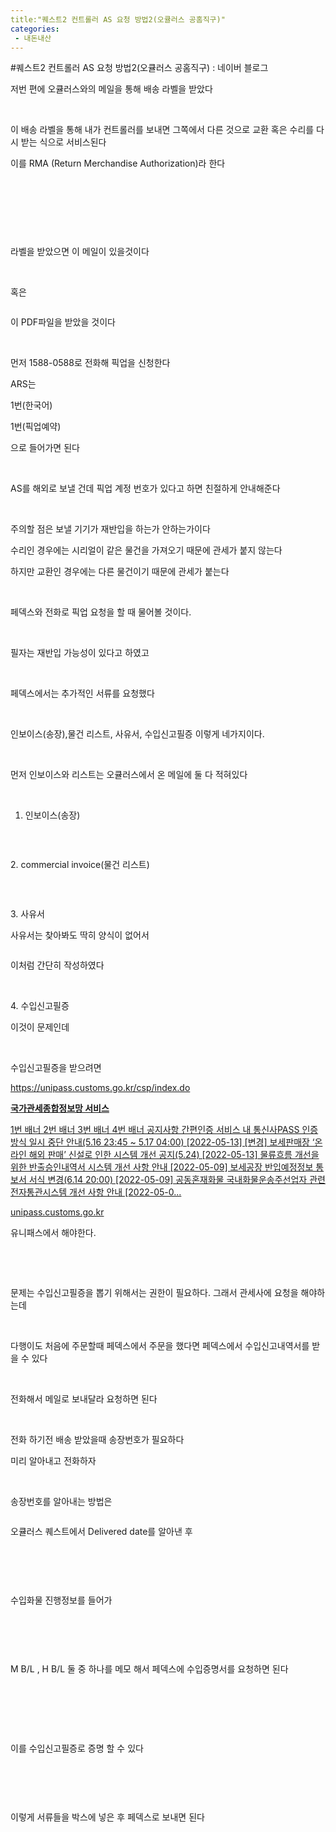 ```yaml
---
title:"퀘스트2 컨트롤러 AS 요청 방법2(오큘러스 공홈직구)"
categories:
 - 내돈내산
---
```

#퀘스트2 컨트롤러 AS 요청 방법2(오큘러스 공홈직구) : 네이버 블로그
<div class="wrap_rabbit pcol2 _param(1) _postViewArea222738493321" id="post-view222738493321">
<!-- Rabbit HTML --><div class="se-viewer se-theme-default" lang="ko-KR">
<!-- SE_DOC_HEADER_END -->
<div class="se-main-container">
<div class="se-component se-text se-l-default" id="SE-cb7d7550-975a-41c2-9591-3b8fe09cbc41">
<div class="se-component-content">
<div class="se-section se-section-text se-l-default">
<div class="se-module se-module-text">
<!-- SE-TEXT { --><p class="se-text-paragraph se-text-paragraph-align-" id="SE-a3b2f686-cb15-4a85-affb-a57352581d1d" style=""><span class="se-fs- se-ff-" id="SE-4096fbbf-83f3-4002-9551-64deb26b2c5b" style="">저번 편에 오큘러스와의 메일을 통해 배송 라벨을 받았다</span></p><!-- } SE-TEXT --><!-- SE-TEXT { --><p class="se-text-paragraph se-text-paragraph-align-" id="SE-13bb2ea2-8024-4558-ba13-ca598f4951a6" style=""><span class="se-fs- se-ff-" id="SE-2240a035-8838-4552-ab24-dcacb111202b" style="">​</span></p><!-- } SE-TEXT --><!-- SE-TEXT { --><p class="se-text-paragraph se-text-paragraph-align-" id="SE-bc86479b-ae81-4e25-9b78-ebb572a4160a" style=""><span class="se-fs- se-ff-" id="SE-b849a160-f2a6-4f14-af06-2caaeddc87a4" style="">이 배송 라벨을 통해 내가 컨트롤러를 보내면 그쪽에서 다른 것으로 교환 혹은 수리를 다시 받는 식으로 서비스된다</span></p><!-- } SE-TEXT --><!-- SE-TEXT { --><p class="se-text-paragraph se-text-paragraph-align-" id="SE-0444e05b-20f6-4953-bdcf-d857eeb3a2da" style=""><span class="se-fs- se-ff-" id="SE-5a2f0e26-0113-400e-bf00-c77ad67c9928" style="">이를 RMA (Return Merchandise Authorization)라 한다</span></p><!-- } SE-TEXT --><!-- SE-TEXT { --><p class="se-text-paragraph se-text-paragraph-align-" id="SE-f9881730-807b-428d-8ee0-32a477f66c00" style=""><span class="se-fs- se-ff-" id="SE-7e9c71e0-4368-4b91-a0d8-048ac5259a40" style="">​</span></p><!-- } SE-TEXT --><!-- SE-TEXT { --><p class="se-text-paragraph se-text-paragraph-align-" id="SE-04ff5a76-3068-4436-bdd9-1e51c9093735" style=""><span class="se-fs- se-ff-" id="SE-427145a0-a7c4-4233-b9c8-aacd227008a0" style="">​</span></p><!-- } SE-TEXT --><!-- SE-TEXT { --><p class="se-text-paragraph se-text-paragraph-align-" id="SE-596223f4-f051-48fd-843d-b4dacc260ab0" style=""><span class="se-fs- se-ff-" id="SE-c9ec4c09-d9de-411e-bd39-77181562f039" style="">​</span></p><!-- } SE-TEXT -->
</div>
</div>
</div>
</div> <div class="se-component se-image se-l-default" id="SE-2571399d-18a5-4d25-87d0-c9d098d77c36">
<div class="se-component-content se-component-content-fit">
<div class="se-section se-section-image se-l-default se-section-align-">
<div class="se-module se-module-image" style="">
<a class="se-module-image-link __se_image_link __se_link" data-linkdata='{"id" : "SE-2571399d-18a5-4d25-87d0-c9d098d77c36", "src" : "https://postfiles.pstatic.net/MjAyMjA1MTlfMTcx/MDAxNjUyOTI1NjAwODA0.44n_Jn5Ntjun-ApAj3rvL_2xLetRKmUyB6MZV7-IFtsg.A9hqJPPGJCCjsqtVu0vvvxabrcsETQ8XfrTw24sXIYYg.PNG.dls32208/image.png", "originalWidth" : "1572", "originalHeight" : "807", "linkUse" : "false", "link" : ""}' data-linktype="img" href="#" onclick="return false;" style="">
<img alt="" class="se-image-resource" data-height="454" data-lazy-src="https://postfiles.pstatic.net/MjAyMjA1MTlfMTcx/MDAxNjUyOTI1NjAwODA0.44n_Jn5Ntjun-ApAj3rvL_2xLetRKmUyB6MZV7-IFtsg.A9hqJPPGJCCjsqtVu0vvvxabrcsETQ8XfrTw24sXIYYg.PNG.dls32208/image.png?type=w966" data-width="886" src="https://postfiles.pstatic.net/MjAyMjA1MTlfMTcx/MDAxNjUyOTI1NjAwODA0.44n_Jn5Ntjun-ApAj3rvL_2xLetRKmUyB6MZV7-IFtsg.A9hqJPPGJCCjsqtVu0vvvxabrcsETQ8XfrTw24sXIYYg.PNG.dls32208/image.png?type=w80_blur">
</img></a>
</div>
</div>
</div>
</div>
<div class="se-component se-text se-l-default" id="SE-8420b629-01c2-4c91-86f5-32fc903f30ce">
<div class="se-component-content">
<div class="se-section se-section-text se-l-default">
<div class="se-module se-module-text">
<!-- SE-TEXT { --><p class="se-text-paragraph se-text-paragraph-align-" id="SE-129ed1a9-faa1-43a6-b713-ba10587f4d49" style=""><span class="se-fs- se-ff-" id="SE-745a6eb8-351b-4f88-8c9d-7489484e521a" style="">라벨을 받았으면 이 메일이 있을것이다</span></p><!-- } SE-TEXT --><!-- SE-TEXT { --><p class="se-text-paragraph se-text-paragraph-align-" id="SE-784534ba-b5f0-44ef-8829-020e5600767c" style=""><span class="se-fs- se-ff-" id="SE-f1ef6a80-11cc-4fea-b996-3f4c5b75a749" style="">​</span></p><!-- } SE-TEXT --><!-- SE-TEXT { --><p class="se-text-paragraph se-text-paragraph-align-" id="SE-05e75254-75be-4993-bec4-81d8fe49a5b9" style=""><span class="se-fs- se-ff-" id="SE-87798e7f-ab4d-4cc4-8f73-4f2e6a9d3683" style="">혹은</span></p><!-- } SE-TEXT -->
</div>
</div>
</div>
</div> <div class="se-component se-image se-l-default" id="SE-a559dfa5-856f-4b80-b7f0-cc07cb3c6b4b">
<div class="se-component-content se-component-content-fit">
<div class="se-section se-section-image se-l-default se-section-align-">
<div class="se-module se-module-image" style="">
<a class="se-module-image-link __se_image_link __se_link" data-linkdata='{"id" : "SE-a559dfa5-856f-4b80-b7f0-cc07cb3c6b4b", "src" : "https://postfiles.pstatic.net/MjAyMjA1MTlfMjc1/MDAxNjUyOTI1ODI1NTI0.jMDMokjPD0YDoBLkn2iis6rSPk6jj_cld3PB9uc49DMg.C3dFQazTpLbG8CK-gKljNjVUEFVhrCoVnmyp9yWny0cg.PNG.dls32208/image.png", "originalWidth" : "953", "originalHeight" : "583", "linkUse" : "false", "link" : ""}' data-linktype="img" href="#" onclick="return false;" style="">
<img alt="" class="se-image-resource" data-height="542" data-lazy-src="https://postfiles.pstatic.net/MjAyMjA1MTlfMjc1/MDAxNjUyOTI1ODI1NTI0.jMDMokjPD0YDoBLkn2iis6rSPk6jj_cld3PB9uc49DMg.C3dFQazTpLbG8CK-gKljNjVUEFVhrCoVnmyp9yWny0cg.PNG.dls32208/image.png?type=w966" data-width="886" src="https://postfiles.pstatic.net/MjAyMjA1MTlfMjc1/MDAxNjUyOTI1ODI1NTI0.jMDMokjPD0YDoBLkn2iis6rSPk6jj_cld3PB9uc49DMg.C3dFQazTpLbG8CK-gKljNjVUEFVhrCoVnmyp9yWny0cg.PNG.dls32208/image.png?type=w80_blur">
</img></a>
</div>
</div>
</div>
</div>
<div class="se-component se-text se-l-default" id="SE-77f20969-bcd5-4fa2-a4a3-a0b55ac1da95">
<div class="se-component-content">
<div class="se-section se-section-text se-l-default">
<div class="se-module se-module-text">
<p class="se-text-paragraph se-text-paragraph-align-" id="SE-3f262f59-321c-4b20-8b22-1bb1b3bd2c61" style=""><span class="se-fs- se-ff-" id="SE-9099fc6f-66b2-48ca-a426-10339e8c469c" style="">이 PDF파일을 받았을 것이다</span></p><p class="se-text-paragraph se-text-paragraph-align-" id="SE-89c41df8-833b-43ba-a31e-69da1ca53683" style=""><span class="se-fs- se-ff-" id="SE-c09a75da-fbd4-4420-a029-a89c5dfd0d57" style="">​</span></p><p class="se-text-paragraph se-text-paragraph-align-" id="SE-71a97038-40c4-413f-82b1-c84709a1d10a" style=""><span class="se-fs- se-ff-" id="SE-f36c9b54-5cba-47af-b4ac-b1ef4b3e81cc" style="">먼저 1588-0588로 전화해 픽업을 신청한다</span></p><p class="se-text-paragraph se-text-paragraph-align-" id="SE-2febc7e0-f69c-4a7d-b7cc-aa63a095ee85" style=""><span class="se-fs- se-ff-" id="SE-331faacd-a411-4eb7-a024-5adad568bb84" style="">ARS는 </span></p><p class="se-text-paragraph se-text-paragraph-align-" id="SE-6553ecbe-fe0b-4f68-ae9f-187d5eb8738a" style=""><span class="se-fs- se-ff-" id="SE-3fe3286c-8650-4995-bb56-3f3b1c1fb922" style="">1번(한국어)</span></p><p class="se-text-paragraph se-text-paragraph-align-" id="SE-25b30921-34e3-4fd4-b684-5ba2edce5abd" style=""><span class="se-fs- se-ff-" id="SE-2baaabc7-6299-43ad-a86b-0e24e0cde6e5" style="">1번(픽업예약)</span></p><p class="se-text-paragraph se-text-paragraph-align-" id="SE-413de968-f3af-4ae1-99cf-837f4c0df094" style=""><span class="se-fs- se-ff-" id="SE-c890f7e4-dbda-4e45-a11a-cdd80f0dd627" style="">으로 들어가면 된다</span></p><p class="se-text-paragraph se-text-paragraph-align-" id="SE-48c105c4-f23b-4a3c-9e9b-29024e5e1c41" style=""><span class="se-fs- se-ff-" id="SE-7f584fbd-02de-412a-a928-0b9ecc7780d9" style="">​</span></p><p class="se-text-paragraph se-text-paragraph-align-" id="SE-2e2f40e5-798d-48ae-b2bf-9f90a8ce7753" style=""><span class="se-fs- se-ff-" id="SE-cef0df9a-fac9-4966-8784-639d613d14e4" style="">AS를 해외로 보낼 건데 픽업 계정 번호가 있다고 하면 친절하게 안내해준다</span></p><p class="se-text-paragraph se-text-paragraph-align-" id="SE-78f63af0-12ad-4988-85c6-8799742e0683" style=""><span class="se-fs- se-ff-" id="SE-bf3b0ae3-2c70-4765-a5ea-d8ce07fc9668" style="">​</span></p><p class="se-text-paragraph se-text-paragraph-align-" id="SE-7922c1b6-3e2e-491c-96d3-1cec4055a40d" style=""><span class="se-fs- se-ff-" id="SE-e88d2bb6-3a3d-4ddb-af09-240311ed00b2" style="">주의할 점은 보낼 기기가 재반입을 하는가 안하는가이다</span></p><p class="se-text-paragraph se-text-paragraph-align-" id="SE-1025da12-3c8e-4fa7-9a9a-7ec6bb2c1b65" style=""><span class="se-fs- se-ff-" id="SE-be2094dd-f2b3-443d-b237-89ee0e069714" style="">수리인 경우에는 시리얼이 같은 물건을 가져오기 때문에 관세가 붙지 않는다</span></p><p class="se-text-paragraph se-text-paragraph-align-" id="SE-635a2225-59ce-4c4a-8959-9b61a4d8db98" style=""><span class="se-fs- se-ff-" id="SE-720cee32-4110-43ec-9a0e-00f11a234345" style="">하지만 교환인 경우에는 다른 물건이기 때문에 관세가 붙는다</span></p><p class="se-text-paragraph se-text-paragraph-align-" id="SE-67da48f9-007f-4adc-b115-853b8300c597" style=""><span class="se-fs- se-ff-" id="SE-7cb18100-a437-45e1-bcf4-532490fcc433" style="">​</span></p><p class="se-text-paragraph se-text-paragraph-align-" id="SE-8cde4a3f-3192-4a4e-b132-1257b04d708d" style=""><span class="se-fs- se-ff-" id="SE-7c0cb5d7-6986-4f6c-be5b-bac7925db0f3" style="">페덱스와 전화로 픽업 요청을 할 때 물어볼 것이다.</span></p><p class="se-text-paragraph se-text-paragraph-align-" id="SE-ab242afb-379d-4e34-8734-1fda43b8a9d4" style=""><span class="se-fs- se-ff-" id="SE-ae2b99e7-a685-4f4a-a203-becfdbc19921" style="">​</span></p><p class="se-text-paragraph se-text-paragraph-align-" id="SE-d0914e8f-d377-4f39-9c50-358fe6d0f3ea" style=""><span class="se-fs- se-ff-" id="SE-4533fae8-f5d9-49ca-9094-e5597d76e69b" style="">필자는 재반입 가능성이 있다고 하였고</span></p><p class="se-text-paragraph se-text-paragraph-align-" id="SE-2d23379b-553a-4115-8ce4-98897b9858a5" style=""><span class="se-fs- se-ff-" id="SE-101ee7bd-0af7-4bdf-90fc-ac4922e3ae0b" style="">​</span></p><p class="se-text-paragraph se-text-paragraph-align-" id="SE-d3f22743-241b-43fa-bd45-f43fe04e7bb9" style=""><span class="se-fs- se-ff-" id="SE-05efd43e-e2ee-4131-af1e-bf5546c23e33" style="">페덱스에서는 추가적인 서류를 요청했다</span></p><p class="se-text-paragraph se-text-paragraph-align-" id="SE-35f3b263-15aa-4709-aec5-9c548f32c6f8" style=""><span class="se-fs- se-ff-" id="SE-6fd3e34f-00be-41d6-80c4-af730a46d14b" style="">​</span></p><p class="se-text-paragraph se-text-paragraph-align-" id="SE-01c50dc5-d76c-438d-a9d5-f01da4d1954b" style=""><span class="se-fs- se-ff-" id="SE-1b913a35-5720-44a8-9465-cef84f8c34cd" style="">인보이스(송장),물건 리스트, 사유서, 수입신고필증 이렇게 네가지이다.</span></p><p class="se-text-paragraph se-text-paragraph-align-" id="SE-d14866ae-6395-4435-a438-ce5ac901895e" style=""><span class="se-fs- se-ff-" id="SE-2c9b5d11-5942-46af-a488-d62454896d7a" style="">​</span></p><p class="se-text-paragraph se-text-paragraph-align-" id="SE-1202c973-7fb4-4a6f-870c-d8604d6fcc66" style=""><span class="se-fs- se-ff-" id="SE-bf31f1cd-f5f1-43b5-ad5b-ce2e9a7d9454" style="">먼저 인보이스와 리스트는 오큘러스에서 온 메일에 둘 다 적혀있다</span></p><p class="se-text-paragraph se-text-paragraph-align-" id="SE-030eeb3f-46e6-415e-a93e-996efcecda5c" style=""><span class="se-fs- se-ff-" id="SE-6f04cab6-bebe-4e3c-a6bc-09c88d4e9fa2" style="">​</span></p><ol class="se-text-list se-text-list-type-decimal"><li class="se-text-list-item"><p class="se-text-paragraph se-text-paragraph-align-" id="SE-933738a9-45df-4673-b5b0-3eb92a62cdef" style=""><span class="se-fs- se-ff-" id="SE-8c771776-7b0e-4c44-9727-8210d7c9a9c2" style="">인보이스(송장)</span></p></li></ol>
</div>
</div>
</div>
</div> <div class="se-component se-image se-l-default" id="SE-5d3ac797-02d8-4618-8c96-ab1712f6db61">
<div class="se-component-content se-component-content-fit">
<div class="se-section se-section-image se-l-default se-section-align-">
<div class="se-module se-module-image" style="">
<a class="se-module-image-link __se_image_link __se_link" data-linkdata='{"id" : "SE-5d3ac797-02d8-4618-8c96-ab1712f6db61", "src" : "https://postfiles.pstatic.net/MjAyMjA1MTlfMjA0/MDAxNjUyOTQwNDY3Mjg1.GczNC4UhLskRSHxfXqYzoZly7amzvsk-73a0O8H3w-sg.56B3JZMb1ixujoXEXoDwnP1eYgY6uyVg0Ugr5MBOsiog.PNG.dls32208/image.png", "originalWidth" : "953", "originalHeight" : "583", "linkUse" : "false", "link" : ""}' data-linktype="img" href="#" onclick="return false;" style="">
<img alt="" class="se-image-resource" data-height="542" data-lazy-src="https://postfiles.pstatic.net/MjAyMjA1MTlfMjA0/MDAxNjUyOTQwNDY3Mjg1.GczNC4UhLskRSHxfXqYzoZly7amzvsk-73a0O8H3w-sg.56B3JZMb1ixujoXEXoDwnP1eYgY6uyVg0Ugr5MBOsiog.PNG.dls32208/image.png?type=w966" data-width="886" src="https://postfiles.pstatic.net/MjAyMjA1MTlfMjA0/MDAxNjUyOTQwNDY3Mjg1.GczNC4UhLskRSHxfXqYzoZly7amzvsk-73a0O8H3w-sg.56B3JZMb1ixujoXEXoDwnP1eYgY6uyVg0Ugr5MBOsiog.PNG.dls32208/image.png?type=w80_blur">
</img></a>
</div>
</div>
</div>
</div>
<div class="se-component se-text se-l-default" id="SE-4a8905c5-0bc2-4714-80a6-0d936885b0d1">
<div class="se-component-content">
<div class="se-section se-section-text se-l-default">
<div class="se-module se-module-text">
<!-- SE-TEXT { --><p class="se-text-paragraph se-text-paragraph-align-" id="SE-e1323e5e-380b-4d9a-997a-68fd13234ea2" style=""><span class="se-fs- se-ff-" id="SE-1b983cf4-724a-47aa-adfc-c3d87f6f3317" style="">​</span></p><!-- } SE-TEXT --><!-- SE-TEXT { --><p class="se-text-paragraph se-text-paragraph-align-" id="SE-6d0493af-88b0-4fed-b682-b854126e6aa9" style=""><span class="se-fs- se-ff-" id="SE-91946c86-9e37-475d-b75e-b40441af44f1" style="">2. commercial invoice(물건 리스트)</span></p><!-- } SE-TEXT -->
</div>
</div>
</div>
</div> <div class="se-component se-image se-l-default" id="SE-e7c50890-9a78-4f91-85c7-71e00d7d84cc">
<div class="se-component-content se-component-content-normal">
<div class="se-section se-section-image se-l-default se-section-align-" style="max-width:856px;">
<div class="se-module se-module-image" style="">
<a class="se-module-image-link __se_image_link __se_link" data-linkdata='{"id" : "SE-e7c50890-9a78-4f91-85c7-71e00d7d84cc", "src" : "https://postfiles.pstatic.net/MjAyMjA1MTlfMzgg/MDAxNjUyOTQwNTY4MjI0.lUKKI4MjRqO68BvNX3EsfzZ7dktO_YW6HEnsz-bseqsg.Bou_BVy8nftEScbPe3Lpp5cDPkWAJvjYtPpcMnFVL9og.PNG.dls32208/image.png", "originalWidth" : "856", "originalHeight" : "873", "linkUse" : "false", "link" : ""}' data-linktype="img" href="#" onclick="return false;" style="">
<img alt="" class="se-image-resource" data-height="873" data-lazy-src="https://postfiles.pstatic.net/MjAyMjA1MTlfMzgg/MDAxNjUyOTQwNTY4MjI0.lUKKI4MjRqO68BvNX3EsfzZ7dktO_YW6HEnsz-bseqsg.Bou_BVy8nftEScbPe3Lpp5cDPkWAJvjYtPpcMnFVL9og.PNG.dls32208/image.png?type=w966" data-width="856" src="https://postfiles.pstatic.net/MjAyMjA1MTlfMzgg/MDAxNjUyOTQwNTY4MjI0.lUKKI4MjRqO68BvNX3EsfzZ7dktO_YW6HEnsz-bseqsg.Bou_BVy8nftEScbPe3Lpp5cDPkWAJvjYtPpcMnFVL9og.PNG.dls32208/image.png?type=w80_blur">
</img></a>
</div>
</div>
</div>
</div>
<div class="se-component se-text se-l-default" id="SE-00198b8c-4509-4007-a97a-799b7e3c2bf9">
<div class="se-component-content">
<div class="se-section se-section-text se-l-default">
<div class="se-module se-module-text">
<!-- SE-TEXT { --><p class="se-text-paragraph se-text-paragraph-align-" id="SE-01315a5e-e5e1-433e-bbd9-797e587c2cf2" style=""><span class="se-fs- se-ff-" id="SE-525b0348-06cb-4c6a-939e-e923e46569ee" style="">​</span></p><!-- } SE-TEXT --><!-- SE-TEXT { --><p class="se-text-paragraph se-text-paragraph-align-" id="SE-b8c3c7f2-feba-4c82-993b-66757b8ebf4a" style=""><span class="se-fs- se-ff-" id="SE-14059fb4-7bab-460c-877e-88b3530d824e" style="">3. 사유서</span></p><!-- } SE-TEXT --><!-- SE-TEXT { --><p class="se-text-paragraph se-text-paragraph-align-" id="SE-dd05866b-7510-41ca-822b-3e60c21eb282" style=""><span class="se-fs- se-ff-" id="SE-ad39050f-c0b2-4626-b8d2-1d193e608fad" style="">사유서는 찾아봐도 딱히 양식이 없어서</span></p><!-- } SE-TEXT -->
</div>
</div>
</div>
</div> <div class="se-component se-image se-l-default" id="SE-4b12d2da-e781-4ce1-9ba0-e1b0fb525a2e">
<div class="se-component-content se-component-content-fit">
<div class="se-section se-section-image se-l-default se-section-align-">
<div class="se-module se-module-image" style="">
<a class="se-module-image-link __se_image_link __se_link" data-linkdata='{"id" : "SE-4b12d2da-e781-4ce1-9ba0-e1b0fb525a2e", "src" : "https://postfiles.pstatic.net/MjAyMjA1MTlfMjc5/MDAxNjUyOTQ2NDM5NzY2.t4Qp93th2zYqG-mlq3LaP9Je13oJOBf07cjVrhjrAxcg.N7VszTwsr2SDebiMfVbHzRe0SmLrZlqH4ijgCv6Bzkgg.PNG.dls32208/SE-4b12d2da-e781-4ce1-9ba0-e1b0fb525a2e.png", "originalWidth" : "896", "originalHeight" : "588", "linkUse" : "false", "link" : ""}' data-linktype="img" href="#" onclick="return false;" style="">
<img alt="" class="se-image-resource" data-height="581" data-lazy-src="https://postfiles.pstatic.net/MjAyMjA1MTlfMjc5/MDAxNjUyOTQ2NDM5NzY2.t4Qp93th2zYqG-mlq3LaP9Je13oJOBf07cjVrhjrAxcg.N7VszTwsr2SDebiMfVbHzRe0SmLrZlqH4ijgCv6Bzkgg.PNG.dls32208/SE-4b12d2da-e781-4ce1-9ba0-e1b0fb525a2e.png?type=w966" data-width="886" src="https://postfiles.pstatic.net/MjAyMjA1MTlfMjc5/MDAxNjUyOTQ2NDM5NzY2.t4Qp93th2zYqG-mlq3LaP9Je13oJOBf07cjVrhjrAxcg.N7VszTwsr2SDebiMfVbHzRe0SmLrZlqH4ijgCv6Bzkgg.PNG.dls32208/SE-4b12d2da-e781-4ce1-9ba0-e1b0fb525a2e.png?type=w80_blur"/>
</a>
</div>
</div>
</div>
</div>
<div class="se-component se-text se-l-default" id="SE-0d4578a2-60e7-4a33-bbb5-c00af88ff58f">
<div class="se-component-content">
<div class="se-section se-section-text se-l-default">
<div class="se-module se-module-text">
<!-- SE-TEXT { --><p class="se-text-paragraph se-text-paragraph-align-" id="SE-f4aef0e5-8ddb-4d05-a54f-c3f2c8b5107c" style=""><span class="se-fs- se-ff-" id="SE-9757a82e-f236-4e4b-91d5-1096cdc226fc" style="">이처럼 간단히 작성하였다</span></p><!-- } SE-TEXT --><!-- SE-TEXT { --><p class="se-text-paragraph se-text-paragraph-align-" id="SE-91a81f64-5b11-4742-a608-6c0c68bf6b8e" style=""><span class="se-fs- se-ff-" id="SE-b819bd95-da24-4056-9bc5-cf45afe59823" style="">​</span></p><!-- } SE-TEXT --><!-- SE-TEXT { --><p class="se-text-paragraph se-text-paragraph-align-" id="SE-226aa8cb-5048-4c72-816b-c2b37314faca" style=""><span class="se-fs- se-ff-" id="SE-437617b5-3dbc-4d1a-a3c4-917842026d48" style="">4. 수입신고필증</span></p><!-- } SE-TEXT --><!-- SE-TEXT { --><p class="se-text-paragraph se-text-paragraph-align-" id="SE-74e5053d-f868-43be-8ffd-bb4c0dd010ea" style=""><span class="se-fs- se-ff-" id="SE-98f35a4b-f7fb-4a35-bec4-5a777878b8db" style="">이것이 문제인데</span></p><!-- } SE-TEXT --><!-- SE-TEXT { --><p class="se-text-paragraph se-text-paragraph-align-" id="SE-53721c95-13d5-4077-a853-0cf894a473d0" style=""><span class="se-fs- se-ff-" id="SE-6b27d363-e3fb-4db2-b813-f375b83ee33b" style="">​</span></p><!-- } SE-TEXT --><!-- SE-TEXT { --><p class="se-text-paragraph se-text-paragraph-align-" id="SE-1d214a45-a45f-4c1d-a993-129ed41a4c33" style=""><span class="se-fs- se-ff-" id="SE-956620df-4090-4bb8-a24f-80c90e7e18d3" style="">수입신고필증을 받으려면 </span></p><!-- } SE-TEXT --><!-- SE-TEXT { --><p class="se-text-paragraph se-text-paragraph-align-" id="SE-5eccad04-de6e-4706-b145-cb529cb241bd" style=""><span class="se-fs- se-ff-" id="SE-345dbc76-1c49-45e2-ad95-c4eabbab884e" style=""><a class="se-link" href="https://unipass.customs.go.kr/csp/index.do" target="_blank">https://unipass.customs.go.kr/csp/index.do</a></span></p><!-- } SE-TEXT -->
</div>
</div>
</div>
</div> <div class="se-component se-oglink se-l-image" id="SE-bc7eed2f-35f2-441b-b172-3d80ba22acc7">
<div class="se-component-content">
<div class="se-section se-section-oglink se-l-image se-section-align-">
<div class="se-module se-module-oglink">
<a class="se-oglink-thumbnail" href="https://unipass.customs.go.kr/csp/index.do" target="_blank">
<img alt="" class="se-oglink-thumbnail-resource" src="https://dthumb-phinf.pstatic.net/?src=%22https%3A%2F%2Funipass.customs.go.kr%2Fcsp%2Fframework%2Ffiledownload%2Fkcs4gImageDownload.do%3FattchFileId%3DMYC-20220512-00046344970EEZv1%22&amp;type=ff120"/>
</a>
<a class="se-oglink-info" href="https://unipass.customs.go.kr/csp/index.do" target="_blank">
<div class="se-oglink-info-container">
<strong class="se-oglink-title">국가관세종합정보망 서비스</strong>
<p class="se-oglink-summary">1번 배너 2번 배너 3번 배너 4번 배너 공지사항 간편인증 서비스 내 통신사PASS 인증방식 일시 중단 안내(5.16 23:45 ~ 5.17 04:00) [2022-05-13] [변경] 보세판매장 ‘온라인 해외 판매’ 신설로 인한 시스템 개선 공지(5.24) [2022-05-13] 물류흐름 개선을 위한 반출승인내역서 시스템 개선 사항 안내 [2022-05-09] 보세공장 반입예정정보 통보서 서식 변경(6.14 20:00) [2022-05-09] 공동혼재화물 국내화물운송주선업자 관련 전자통관시스템 개선 사항 안내 [2022-05-0...</p>
<p class="se-oglink-url">unipass.customs.go.kr</p>
</div>
</a>
</div>
</div>
</div>
<script class="__se_module_data" data-module='{"type":"v2_oglink", "id" :"SE-bc7eed2f-35f2-441b-b172-3d80ba22acc7", "data" : {"link" : "https://unipass.customs.go.kr/csp/index.do", "isVideo" : "false", "thumbnail" : "https://dthumb-phinf.pstatic.net/?src=%22https%3A%2F%2Funipass.customs.go.kr%2Fcsp%2Fframework%2Ffiledownload%2Fkcs4gImageDownload.do%3FattchFileId%3DMYC-20220512-00046344970EEZv1%22&amp;type=ff120"}}' type="text/data"></script>
</div> <div class="se-component se-text se-l-default" id="SE-3b7908ed-7f53-47e2-a2ce-6d25f0ab8655">
<div class="se-component-content">
<div class="se-section se-section-text se-l-default">
<div class="se-module se-module-text">
<!-- SE-TEXT { --><p class="se-text-paragraph se-text-paragraph-align-" id="SE-85d486e3-65e6-456d-b897-0db0781f4765" style=""><span class="se-fs- se-ff-" id="SE-1c143a88-ab2c-4b24-99ef-5d2e687dd3e4" style="">유니패스에서 해야한다.</span></p><!-- } SE-TEXT --><!-- SE-TEXT { --><p class="se-text-paragraph se-text-paragraph-align-" id="SE-b0084672-29f0-4de5-833e-c272fc71f70c" style=""><span class="se-fs- se-ff-" id="SE-6537998e-f9a4-42a6-a21c-49ce9474e3b1" style="">​</span></p><!-- } SE-TEXT --><!-- SE-TEXT { --><p class="se-text-paragraph se-text-paragraph-align-" id="SE-7826002e-5594-4556-8d08-94570af2be9b" style=""><span class="se-fs- se-ff-" id="SE-f1e49619-407e-48eb-9d87-ec8de89ed102" style="">​</span></p><!-- } SE-TEXT --><!-- SE-TEXT { --><p class="se-text-paragraph se-text-paragraph-align-" id="SE-40cf0119-2971-4aee-be92-f1dd18730c78" style=""><span class="se-fs- se-ff-" id="SE-8f3c6644-9a7c-48e7-bb8e-0fb371d3c8b1" style="">문제는 수입신고필증을 뽑기 위해서는 권한이 필요하다. 그래서 관세사에 요청을 해야하는데</span></p><!-- } SE-TEXT --><!-- SE-TEXT { --><p class="se-text-paragraph se-text-paragraph-align-" id="SE-e0dc2410-3de1-4076-8789-d0c9417638c3" style=""><span class="se-fs- se-ff-" id="SE-a3772d6c-c194-471b-b7db-18af7a4175f8" style="">​</span></p><!-- } SE-TEXT --><!-- SE-TEXT { --><p class="se-text-paragraph se-text-paragraph-align-" id="SE-eb949ad9-c625-482b-8754-dd203b6d0876" style=""><span class="se-fs- se-ff-" id="SE-6536f2bd-47aa-4c36-975f-81a103177487" style="">다행이도 처음에 주문할때 페덱스에서 주문을 했다면 페덱스에서 수입신고내역서를 받을 수 있다</span></p><!-- } SE-TEXT --><!-- SE-TEXT { --><p class="se-text-paragraph se-text-paragraph-align-" id="SE-11666f74-bfc9-4ce2-9a61-253e292c753c" style=""><span class="se-fs- se-ff-" id="SE-38612619-0324-4a35-a56f-9e2c55bb5572" style="">​</span></p><!-- } SE-TEXT --><!-- SE-TEXT { --><p class="se-text-paragraph se-text-paragraph-align-" id="SE-7a2b40a5-6671-4f01-adae-b43650ce6c97" style=""><span class="se-fs- se-ff-" id="SE-2ac9ca2a-5e85-4f44-a646-e123623ab929" style="">전화해서 메일로 보내달라 요청하면 된다</span></p><!-- } SE-TEXT --><!-- SE-TEXT { --><p class="se-text-paragraph se-text-paragraph-align-" id="SE-56e2c6a8-ad1e-4264-8b83-8608c8a4336a" style=""><span class="se-fs- se-ff-" id="SE-3a565f5f-01ab-45c0-99be-571762fe6a52" style="">​</span></p><!-- } SE-TEXT --><!-- SE-TEXT { --><p class="se-text-paragraph se-text-paragraph-align-" id="SE-e2835ddf-bdfa-42f6-99f2-f65c005c472c" style=""><span class="se-fs- se-ff-" id="SE-4a6bdf0d-b01f-47b3-a87f-25967c736f18" style="">전화 하기전 배송 받았을때 송장번호가 필요하다</span></p><!-- } SE-TEXT --><!-- SE-TEXT { --><p class="se-text-paragraph se-text-paragraph-align-" id="SE-433a57a5-64e5-4137-adfc-a691b99d3903" style=""><span class="se-fs- se-ff-" id="SE-d277ca9f-391a-4f44-9da4-f5c60a6631f7" style="">미리 알아내고 전화하자</span></p><!-- } SE-TEXT --><!-- SE-TEXT { --><p class="se-text-paragraph se-text-paragraph-align-" id="SE-fc7347bf-0723-42a2-91d6-6babcdc3b199" style=""><span class="se-fs- se-ff-" id="SE-e3637e31-5469-4f32-b724-dcb66856ddc5" style="">​</span></p><!-- } SE-TEXT --><!-- SE-TEXT { --><p class="se-text-paragraph se-text-paragraph-align-" id="SE-98772b1f-1f14-447e-92b7-47203b15e928" style=""><span class="se-fs- se-ff-" id="SE-d38b448c-3038-4d1d-98d1-7205216d6eb9" style="">송장번호를 알아내는 방법은</span></p><!-- } SE-TEXT -->
</div>
</div>
</div>
</div> <div class="se-component se-image se-l-default" id="SE-a25053a4-8782-48f9-a232-b05857f14c03">
<div class="se-component-content se-component-content-fit">
<div class="se-section se-section-image se-l-default se-section-align-">
<div class="se-module se-module-image" style="">
<a class="se-module-image-link __se_image_link __se_link" data-linkdata='{"id" : "SE-a25053a4-8782-48f9-a232-b05857f14c03", "src" : "https://postfiles.pstatic.net/MjAyMjA1MTlfOTcg/MDAxNjUyOTQxMjEzNTc5.hMeAZa8s5xCZ4Rc4Rc4pZdSgk9awR2A4hY_DtrGIABwg.2pKbEIGOuaLnzRqs41xFHUgGkD48vUqT4b_860i4Uvsg.PNG.dls32208/image.png", "originalWidth" : "1170", "originalHeight" : "442", "linkUse" : "false", "link" : ""}' data-linktype="img" href="#" onclick="return false;" style="">
<img alt="" class="se-image-resource" data-height="334" data-lazy-src="https://postfiles.pstatic.net/MjAyMjA1MTlfOTcg/MDAxNjUyOTQxMjEzNTc5.hMeAZa8s5xCZ4Rc4Rc4pZdSgk9awR2A4hY_DtrGIABwg.2pKbEIGOuaLnzRqs41xFHUgGkD48vUqT4b_860i4Uvsg.PNG.dls32208/image.png?type=w966" data-width="886" src="https://postfiles.pstatic.net/MjAyMjA1MTlfOTcg/MDAxNjUyOTQxMjEzNTc5.hMeAZa8s5xCZ4Rc4Rc4pZdSgk9awR2A4hY_DtrGIABwg.2pKbEIGOuaLnzRqs41xFHUgGkD48vUqT4b_860i4Uvsg.PNG.dls32208/image.png?type=w80_blur"/>
</a>
</div>
</div>
</div>
</div>
<div class="se-component se-text se-l-default" id="SE-3fc132ba-d66e-4ca9-9eeb-a054ea203405">
<div class="se-component-content">
<div class="se-section se-section-text se-l-default">
<div class="se-module se-module-text">
<!-- SE-TEXT { --><p class="se-text-paragraph se-text-paragraph-align-" id="SE-b5c36229-8945-4dd1-a9ff-572e92f69a23" style=""><span class="se-fs- se-ff-" id="SE-d4c9f611-4cf3-45ea-89d5-3f4e501a51a1" style="">오큘러스 퀘스트에서 Delivered date를 알아낸 후</span></p><!-- } SE-TEXT --><!-- SE-TEXT { --><p class="se-text-paragraph se-text-paragraph-align-" id="SE-16618fa5-f1a5-4aed-9a5c-502c9e5d7dcc" style=""><span class="se-fs- se-ff-" id="SE-44e7a66f-d24a-46c7-abd3-bee103d83669" style="">​</span></p><!-- } SE-TEXT --><!-- SE-TEXT { --><p class="se-text-paragraph se-text-paragraph-align-" id="SE-c0e4d5c8-cfb1-47e5-92bd-3c9fa6e179e6" style=""><span class="se-fs- se-ff-" id="SE-a66f3885-1e67-4815-9f56-71711c87652a" style="">​</span></p><!-- } SE-TEXT -->
</div>
</div>
</div>
</div> <div class="se-component se-image se-l-default" id="SE-7c2e7b53-ac2f-4100-aba5-ebc76f435bc3">
<div class="se-component-content se-component-content-normal">
<div class="se-section se-section-image se-l-default se-section-align-" style="max-width:843px;">
<div class="se-module se-module-image" style="">
<a class="se-module-image-link __se_image_link __se_link" data-linkdata='{"id" : "SE-7c2e7b53-ac2f-4100-aba5-ebc76f435bc3", "src" : "https://postfiles.pstatic.net/MjAyMjA1MTlfMiAg/MDAxNjUyOTQxMjc2NjQy.ZPPf3AjRB9G31pMh3npCgeXurqASG_Ocl9VAlu7v6i0g.pGsdcnA56qOc8bvqBSLbzmSVljwyEJ8YcRxU1UAfG6Ug.PNG.dls32208/image.png", "originalWidth" : "843", "originalHeight" : "485", "linkUse" : "false", "link" : ""}' data-linktype="img" href="#" onclick="return false;" style="">
<img alt="" class="se-image-resource" data-height="485" data-lazy-src="https://postfiles.pstatic.net/MjAyMjA1MTlfMiAg/MDAxNjUyOTQxMjc2NjQy.ZPPf3AjRB9G31pMh3npCgeXurqASG_Ocl9VAlu7v6i0g.pGsdcnA56qOc8bvqBSLbzmSVljwyEJ8YcRxU1UAfG6Ug.PNG.dls32208/image.png?type=w966" data-width="843" src="https://postfiles.pstatic.net/MjAyMjA1MTlfMiAg/MDAxNjUyOTQxMjc2NjQy.ZPPf3AjRB9G31pMh3npCgeXurqASG_Ocl9VAlu7v6i0g.pGsdcnA56qOc8bvqBSLbzmSVljwyEJ8YcRxU1UAfG6Ug.PNG.dls32208/image.png?type=w80_blur"/>
</a>
</div>
</div>
</div>
</div>
<div class="se-component se-text se-l-default" id="SE-f9c81912-1003-443b-adfc-87a8976814ef">
<div class="se-component-content">
<div class="se-section se-section-text se-l-default">
<div class="se-module se-module-text">
<!-- SE-TEXT { --><p class="se-text-paragraph se-text-paragraph-align-" id="SE-a49aae0e-fd21-40f8-b27d-79413df2cbe4" style=""><span class="se-fs- se-ff-" id="SE-353fd2d1-e9fe-4c5c-817d-48aa6a150077" style="">수입화물 진행정보를 들어가</span></p><!-- } SE-TEXT --><!-- SE-TEXT { --><p class="se-text-paragraph se-text-paragraph-align-" id="SE-90159b97-3fe7-4f6a-854c-a4d3365f79ca" style=""><span class="se-fs- se-ff-" id="SE-4f1982e8-3bf7-445b-87e1-35c5ce0d5721" style="">​</span></p><!-- } SE-TEXT --><!-- SE-TEXT { --><p class="se-text-paragraph se-text-paragraph-align-" id="SE-bc179bac-7cad-4da7-ac41-7b8c681264d8" style=""><span class="se-fs- se-ff-" id="SE-0955e34b-aac1-460c-bef7-849b35c884ce" style="">​</span></p><!-- } SE-TEXT -->
</div>
</div>
</div>
</div> <div class="se-component se-image se-l-default" id="SE-fa165fe2-b716-4f3c-89a5-9a62e7ab5bb2">
<div class="se-component-content se-component-content-fit">
<div class="se-section se-section-image se-l-default se-section-align-">
<div class="se-module se-module-image" style="">
<a class="se-module-image-link __se_image_link __se_link" data-linkdata='{"id" : "SE-fa165fe2-b716-4f3c-89a5-9a62e7ab5bb2", "src" : "https://postfiles.pstatic.net/MjAyMjA1MTlfMjYz/MDAxNjUyOTQxNDU4Mjg1.7X-slJyJKTj1I-F16XHL0orgggAlLnwPpgor-eu9-Xkg.Zeymz14OhDlybhROKsvVXMLpdWR5R-A6I6qAE-gqlJUg.PNG.dls32208/image.png", "originalWidth" : "1615", "originalHeight" : "639", "linkUse" : "false", "link" : ""}' data-linktype="img" href="#" onclick="return false;" style="">
<img alt="" class="se-image-resource" data-height="350" data-lazy-src="https://postfiles.pstatic.net/MjAyMjA1MTlfMjYz/MDAxNjUyOTQxNDU4Mjg1.7X-slJyJKTj1I-F16XHL0orgggAlLnwPpgor-eu9-Xkg.Zeymz14OhDlybhROKsvVXMLpdWR5R-A6I6qAE-gqlJUg.PNG.dls32208/image.png?type=w966" data-width="886" src="https://postfiles.pstatic.net/MjAyMjA1MTlfMjYz/MDAxNjUyOTQxNDU4Mjg1.7X-slJyJKTj1I-F16XHL0orgggAlLnwPpgor-eu9-Xkg.Zeymz14OhDlybhROKsvVXMLpdWR5R-A6I6qAE-gqlJUg.PNG.dls32208/image.png?type=w80_blur"/>
</a>
</div>
</div>
</div>
</div>
<div class="se-component se-text se-l-default" id="SE-8539da30-cb07-43ea-9e15-cb8a52baffed">
<div class="se-component-content">
<div class="se-section se-section-text se-l-default">
<div class="se-module se-module-text">
<!-- SE-TEXT { --><p class="se-text-paragraph se-text-paragraph-align-" id="SE-f37ed5d5-c22a-4a1a-8c08-81fd35f91194" style=""><span class="se-fs- se-ff-" id="SE-7e44084f-6813-44ba-8b06-3abc2415073b" style="">M B/L , H B/L 둘 중 하나를 메모 해서 페덱스에 수입증명서를 요청하면 된다</span></p><!-- } SE-TEXT --><!-- SE-TEXT { --><p class="se-text-paragraph se-text-paragraph-align-" id="SE-2a6f7c3b-c37a-4da0-b235-901e2d26256c" style=""><span class="se-fs- se-ff-" id="SE-becbe7d4-eadc-45e5-bb91-5246ce8e5fbe" style="">​</span></p><!-- } SE-TEXT --><!-- SE-TEXT { --><p class="se-text-paragraph se-text-paragraph-align-" id="SE-c2a32446-1d3a-41cb-a6c2-1cb5859fed1f" style=""><span class="se-fs- se-ff-" id="SE-d131002d-b5bd-4825-b655-5a3ea2d156ff" style="">​</span></p><!-- } SE-TEXT --><!-- SE-TEXT { --><p class="se-text-paragraph se-text-paragraph-align-" id="SE-f8c0a0ed-6d63-4f5b-a503-51417af2c1a3" style=""><span class="se-fs- se-ff-" id="SE-aa236f01-3b63-4640-818a-30b482852a7b" style="">​</span></p><!-- } SE-TEXT --><!-- SE-TEXT { --><p class="se-text-paragraph se-text-paragraph-align-" id="SE-efb574e4-2b35-414d-a5b9-06161cc0a484" style=""><span class="se-fs- se-ff-" id="SE-1ce16dee-6a8d-4b70-bb16-b26eb582d150" style="">이를 수입신고필증로 증명 할 수 있다</span></p><!-- } SE-TEXT -->
</div>
</div>
</div>
</div> <div class="se-component se-image se-l-default" id="SE-a139374f-ea80-4cfb-af07-3fa55327c08f">
<div class="se-component-content se-component-content-fit">
<div class="se-section se-section-image se-l-default se-section-align-">
<div class="se-module se-module-image" style="">
<a class="se-module-image-link __se_image_link __se_link" data-linkdata='{"id" : "SE-a139374f-ea80-4cfb-af07-3fa55327c08f", "src" : "https://postfiles.pstatic.net/MjAyMjA1MTlfNDAg/MDAxNjUyOTQxNTQzMjQ2.Iq_g3zugJY0kT9VlPND3QZd9Whm2CbVodYaRaWW4CUgg.e_ZEm8CunzNtSoi9UEqH8P8yV6BjJ0u3KQSNQcDTfFYg.PNG.dls32208/image.png", "originalWidth" : "890", "originalHeight" : "598", "linkUse" : "false", "link" : ""}' data-linktype="img" href="#" onclick="return false;" style="">
<img alt="" class="se-image-resource" data-height="595" data-lazy-src="https://postfiles.pstatic.net/MjAyMjA1MTlfNDAg/MDAxNjUyOTQxNTQzMjQ2.Iq_g3zugJY0kT9VlPND3QZd9Whm2CbVodYaRaWW4CUgg.e_ZEm8CunzNtSoi9UEqH8P8yV6BjJ0u3KQSNQcDTfFYg.PNG.dls32208/image.png?type=w966" data-width="886" src="https://postfiles.pstatic.net/MjAyMjA1MTlfNDAg/MDAxNjUyOTQxNTQzMjQ2.Iq_g3zugJY0kT9VlPND3QZd9Whm2CbVodYaRaWW4CUgg.e_ZEm8CunzNtSoi9UEqH8P8yV6BjJ0u3KQSNQcDTfFYg.PNG.dls32208/image.png?type=w80_blur"/>
</a>
</div>
</div>
</div>
</div>
<div class="se-component se-text se-l-default" id="SE-4091296d-8912-4855-a0a5-33602f18cc2a">
<div class="se-component-content">
<div class="se-section se-section-text se-l-default">
<div class="se-module se-module-text">
<!-- SE-TEXT { --><p class="se-text-paragraph se-text-paragraph-align-" id="SE-512a8904-1447-4566-8b13-7d7af6231561" style=""><span class="se-fs- se-ff-" id="SE-d0cc2485-09ea-43b0-9147-b7c14dc02f2a" style="">​</span></p><!-- } SE-TEXT --><!-- SE-TEXT { --><p class="se-text-paragraph se-text-paragraph-align-" id="SE-07a3b7d4-de6c-43e2-a96c-ae20d6ae6c69" style=""><span class="se-fs- se-ff-" id="SE-82bb8f42-8525-42ea-a549-8a5aaf78d5c9" style="">​</span></p><!-- } SE-TEXT --><!-- SE-TEXT { --><p class="se-text-paragraph se-text-paragraph-align-" id="SE-8aa78371-ee50-4233-b992-af14d5bc0c64" style=""><span class="se-fs- se-ff-" id="SE-4352a790-4d57-453a-ac22-b68c53d866e9" style="">이렇게 서류들을 박스에 넣은 후 페덱스로 보내면 된다</span></p><!-- } SE-TEXT --><!-- SE-TEXT { --><p class="se-text-paragraph se-text-paragraph-align-" id="SE-798e0a96-64eb-45d8-95b6-f2b1df367059" style=""><span class="se-fs- se-ff-" id="SE-8360d74f-1613-449a-b1c2-649839d9f065" style="">​</span></p><!-- } SE-TEXT --><!-- SE-TEXT { --><p class="se-text-paragraph se-text-paragraph-align-" id="SE-84086301-5988-4247-9214-c33b797527bc" style=""><span class="se-fs- se-ff-" id="SE-b5e0f856-3ed5-4087-a290-3203a7a8de8c" style="">​</span></p><!-- } SE-TEXT -->
</div>
</div>
</div>
</div> </div>
</div>
</div>